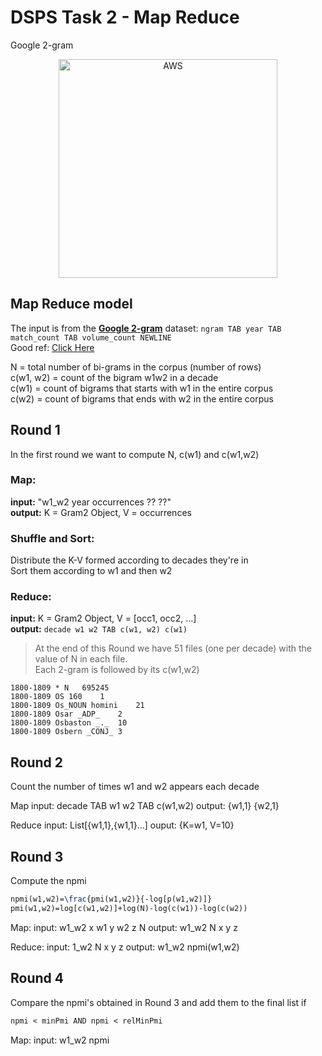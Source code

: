 # DSPS Task 2 - Map Reduce

Google 2-gram

<p align="center">
  <a href="#dsps-task-2---map-reduce"><img src="https://miro.medium.com/max/4000/1*b_al7C5p26tbZG4sy-CWqw.png" width="350" title="AWS" target="_blank"/></a>
</p>

## Map Reduce model

The input is from the **[Google 2-gram](http://storage.googleapis.com/books/ngrams/books/datasetsv2.html)** dataset: `ngram TAB year TAB match_count TAB volume_count NEWLINE`  
Good ref: [Click Here](https://github.com/MaorRocky/Collocation-Extraction-Amazon-EMR)

N           = total number of bi-grams in the corpus (number of rows)  
c(w1, w2)   = count of the bigram w1w2 in a decade  
c(w1)       = count of bigrams that starts with w1 in the entire corpus  
c(w2)       = count of bigrams that ends with w2 in the entire corpus  

## Round 1

In the first round we want to compute N, c(w1) and c(w1,w2)

### Map:
__input:__ "w1_w2 year occurrences ?? ??"  
__output:__ K = Gram2 Object, V = occurrences

### Shuffle and Sort:
Distribute the K-V formed according to decades they're in  
Sort them according to w1 and then w2

### Reduce:
__input:__ K = Gram2 Object,  V = [occ1, occ2, ...]  
__output:__ `decade w1 w2 TAB c(w1, w2) c(w1)`

> At the end of this Round we have 51 files (one per decade) with the value of N in each file.  
> Each 2-gram is followed by its c(w1,w2)

```text
1800-1809 * N	695245
1800-1809 OS 160	1
1800-1809 Os_NOUN homini	21
1800-1809 Osar _ADP_	2
1800-1809 Osbaston _._	10
1800-1809 Osbern _CONJ_	3
```

## Round 2

Count the number of times w1 and w2 appears each decade

Map
input: decade TAB w1 w2 TAB c(w1,w2)
output: {w1,1} {w2,1}

Reduce
input: List[{w1,1},{w1,1}...]
ouput: {K=w1, V=10}

## Round 3

Compute the npmi

```LaTex
npmi(w1,w2)=\frac{pmi(w1,w2)}{-log[p(w1,w2)]}
pmi(w1,w2)=log[c(w1,w2)]+log(N)-log(c(w1))-log(c(w2))
```

Map:
input: w1_w2 x w1 y w2 z N
output: w1_w2 N x y z

Reduce:
input: 1_w2 N x y z
output:	w1_w2 npmi(w1,w2)

## Round 4

Compare the npmi's obtained in Round 3 and add them to the final list if 
```LaTex
npmi < minPmi AND npmi < relMinPmi
```

Map:
input: w1_w2 npmi
